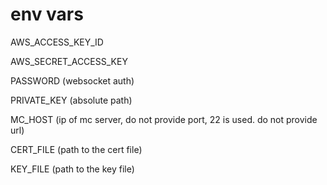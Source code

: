 # env vars


AWS_ACCESS_KEY_ID

AWS_SECRET_ACCESS_KEY

PASSWORD (websocket auth)

PRIVATE_KEY (absolute path)

MC_HOST (ip of mc server, do not provide port, 22 is used. do not provide url)

CERT_FILE (path to the cert file)

KEY_FILE (path to the key file)
